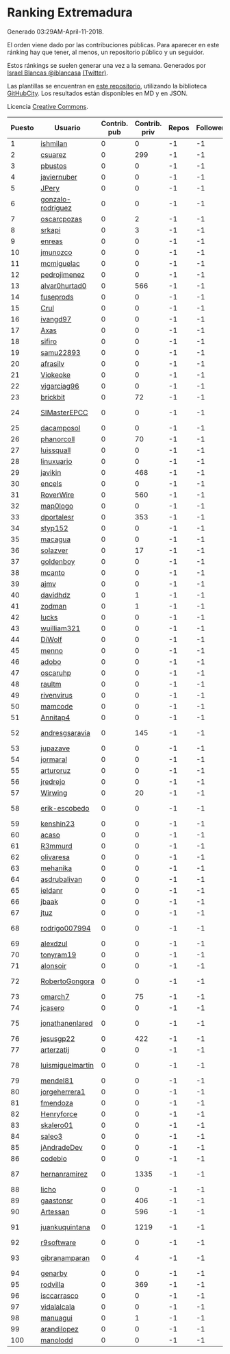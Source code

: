 # Ranking Extremadura

Generado 03:29AM-April-11-2018.

El orden viene dado por las contribuciones públicas. Para aparecer en este ránking hay que tener, al menos, un repositorio público y un seguidor.

Estos ránkings se suelen generar una vez a la semana. Generados por [Israel Blancas @iblancasa](https://github.com/iblancasa/) [(Twitter)](https://twitter.com/iblancasa).

Las plantillas se encuentran en [este repositorio](https://github.com/iblancasa/GH-Spanish-Ranking), utilizando la biblioteca [GitHubCity](https://github.com/iblancasa/GitHubCity). Los resultados están disponibles en MD y en JSON.

Licencia [Creative Commons](https://creativecommons.org/licenses/by/4.0/).

| Puesto   |  Usuario  | Contrib. pub | Contrib. priv |Repos| Followers | Desde |  Avatar  |
|----------|-----------|--------------|---------------|-----|-----------|-------|----------|
|1|[ishmilan](https://github.com/ishmilan)|0|0|-1|-1||![ishmilan]()|
|2|[csuarez](https://github.com/csuarez)|0|299|-1|-1||![csuarez]()|
|3|[pbustos](https://github.com/pbustos)|0|0|-1|-1||![pbustos]()|
|4|[javiernuber](https://github.com/javiernuber)|0|0|-1|-1||![javiernuber]()|
|5|[JPery](https://github.com/JPery)|0|0|-1|-1||![JPery]()|
|6|[gonzalo-rodriguez](https://github.com/gonzalo-rodriguez)|0|0|-1|-1||![gonzalo-rodriguez]()|
|7|[oscarcpozas](https://github.com/oscarcpozas)|0|2|-1|-1||![oscarcpozas]()|
|8|[srkapi](https://github.com/srkapi)|0|3|-1|-1||![srkapi]()|
|9|[enreas](https://github.com/enreas)|0|0|-1|-1||![enreas]()|
|10|[jmunozco](https://github.com/jmunozco)|0|0|-1|-1||![jmunozco]()|
|11|[mcmiguelac](https://github.com/mcmiguelac)|0|0|-1|-1||![mcmiguelac]()|
|12|[pedrojimenez](https://github.com/pedrojimenez)|0|0|-1|-1||![pedrojimenez]()|
|13|[alvar0hurtad0](https://github.com/alvar0hurtad0)|0|566|-1|-1||![alvar0hurtad0]()|
|14|[fuseprods](https://github.com/fuseprods)|0|0|-1|-1||![fuseprods]()|
|15|[Crul](https://github.com/Crul)|0|0|-1|-1||![Crul]()|
|16|[ivangd97](https://github.com/ivangd97)|0|0|-1|-1||![ivangd97]()|
|17|[Axas](https://github.com/Axas)|0|0|-1|-1||![Axas]()|
|18|[sifiro](https://github.com/sifiro)|0|0|-1|-1||![sifiro]()|
|19|[samu22893](https://github.com/samu22893)|0|0|-1|-1||![samu22893]()|
|20|[afrasilv](https://github.com/afrasilv)|0|0|-1|-1||![afrasilv]()|
|21|[Viokeoke](https://github.com/Viokeoke)|0|0|-1|-1||![Viokeoke]()|
|22|[vjgarciag96](https://github.com/vjgarciag96)|0|0|-1|-1||![vjgarciag96]()|
|23|[brickbit](https://github.com/brickbit)|0|72|-1|-1||![brickbit]()|
|24|[SIMasterEPCC](https://github.com/SIMasterEPCC)|0|0|-1|-1||![SIMasterEPCC]()|
|25|[dacamposol](https://github.com/dacamposol)|0|0|-1|-1||![dacamposol]()|
|26|[phanorcoll](https://github.com/phanorcoll)|0|70|-1|-1||![phanorcoll]()|
|27|[luissquall](https://github.com/luissquall)|0|0|-1|-1||![luissquall]()|
|28|[linuxuario](https://github.com/linuxuario)|0|0|-1|-1||![linuxuario]()|
|29|[javikin](https://github.com/javikin)|0|468|-1|-1||![javikin]()|
|30|[encels](https://github.com/encels)|0|0|-1|-1||![encels]()|
|31|[RoverWire](https://github.com/RoverWire)|0|560|-1|-1||![RoverWire]()|
|32|[map0logo](https://github.com/map0logo)|0|0|-1|-1||![map0logo]()|
|33|[dportalesr](https://github.com/dportalesr)|0|353|-1|-1||![dportalesr]()|
|34|[styp152](https://github.com/styp152)|0|0|-1|-1||![styp152]()|
|35|[macagua](https://github.com/macagua)|0|0|-1|-1||![macagua]()|
|36|[solazver](https://github.com/solazver)|0|17|-1|-1||![solazver]()|
|37|[goldenboy](https://github.com/goldenboy)|0|0|-1|-1||![goldenboy]()|
|38|[mcanto](https://github.com/mcanto)|0|0|-1|-1||![mcanto]()|
|39|[ajmv](https://github.com/ajmv)|0|0|-1|-1||![ajmv]()|
|40|[davidhdz](https://github.com/davidhdz)|0|1|-1|-1||![davidhdz]()|
|41|[zodman](https://github.com/zodman)|0|1|-1|-1||![zodman]()|
|42|[lucks](https://github.com/lucks)|0|0|-1|-1||![lucks]()|
|43|[wuilliam321](https://github.com/wuilliam321)|0|0|-1|-1||![wuilliam321]()|
|44|[DiWolf](https://github.com/DiWolf)|0|0|-1|-1||![DiWolf]()|
|45|[menno](https://github.com/menno)|0|0|-1|-1||![menno]()|
|46|[adobo](https://github.com/adobo)|0|0|-1|-1||![adobo]()|
|47|[oscaruhp](https://github.com/oscaruhp)|0|0|-1|-1||![oscaruhp]()|
|48|[raultm](https://github.com/raultm)|0|0|-1|-1||![raultm]()|
|49|[rivenvirus](https://github.com/rivenvirus)|0|0|-1|-1||![rivenvirus]()|
|50|[mamcode](https://github.com/mamcode)|0|0|-1|-1||![mamcode]()|
|51|[Annitap4](https://github.com/Annitap4)|0|0|-1|-1||![Annitap4]()|
|52|[andresgsaravia](https://github.com/andresgsaravia)|0|145|-1|-1||![andresgsaravia]()|
|53|[jupazave](https://github.com/jupazave)|0|0|-1|-1||![jupazave]()|
|54|[jormaral](https://github.com/jormaral)|0|0|-1|-1||![jormaral]()|
|55|[arturoruz](https://github.com/arturoruz)|0|0|-1|-1||![arturoruz]()|
|56|[jredrejo](https://github.com/jredrejo)|0|0|-1|-1||![jredrejo]()|
|57|[Wirwing](https://github.com/Wirwing)|0|20|-1|-1||![Wirwing]()|
|58|[erik-escobedo](https://github.com/erik-escobedo)|0|0|-1|-1||![erik-escobedo]()|
|59|[kenshin23](https://github.com/kenshin23)|0|0|-1|-1||![kenshin23]()|
|60|[acaso](https://github.com/acaso)|0|0|-1|-1||![acaso]()|
|61|[R3mmurd](https://github.com/R3mmurd)|0|0|-1|-1||![R3mmurd]()|
|62|[olivaresa](https://github.com/olivaresa)|0|0|-1|-1||![olivaresa]()|
|63|[mehanika](https://github.com/mehanika)|0|0|-1|-1||![mehanika]()|
|64|[asdrubalivan](https://github.com/asdrubalivan)|0|0|-1|-1||![asdrubalivan]()|
|65|[ieldanr](https://github.com/ieldanr)|0|0|-1|-1||![ieldanr]()|
|66|[jbaak](https://github.com/jbaak)|0|0|-1|-1||![jbaak]()|
|67|[jtuz](https://github.com/jtuz)|0|0|-1|-1||![jtuz]()|
|68|[rodrigo007994](https://github.com/rodrigo007994)|0|0|-1|-1||![rodrigo007994]()|
|69|[alexdzul](https://github.com/alexdzul)|0|0|-1|-1||![alexdzul]()|
|70|[tonyram19](https://github.com/tonyram19)|0|0|-1|-1||![tonyram19]()|
|71|[alonsoir](https://github.com/alonsoir)|0|0|-1|-1||![alonsoir]()|
|72|[RobertoGongora](https://github.com/RobertoGongora)|0|0|-1|-1||![RobertoGongora]()|
|73|[omarch7](https://github.com/omarch7)|0|75|-1|-1||![omarch7]()|
|74|[jcasero](https://github.com/jcasero)|0|0|-1|-1||![jcasero]()|
|75|[jonathanenlared](https://github.com/jonathanenlared)|0|0|-1|-1||![jonathanenlared]()|
|76|[jesusgp22](https://github.com/jesusgp22)|0|422|-1|-1||![jesusgp22]()|
|77|[arterzatij](https://github.com/arterzatij)|0|0|-1|-1||![arterzatij]()|
|78|[luismiguelmartin](https://github.com/luismiguelmartin)|0|0|-1|-1||![luismiguelmartin]()|
|79|[mendel81](https://github.com/mendel81)|0|0|-1|-1||![mendel81]()|
|80|[jorgeherrera1](https://github.com/jorgeherrera1)|0|0|-1|-1||![jorgeherrera1]()|
|81|[fmendoza](https://github.com/fmendoza)|0|0|-1|-1||![fmendoza]()|
|82|[Henryforce](https://github.com/Henryforce)|0|0|-1|-1||![Henryforce]()|
|83|[skalero01](https://github.com/skalero01)|0|0|-1|-1||![skalero01]()|
|84|[saleo3](https://github.com/saleo3)|0|0|-1|-1||![saleo3]()|
|85|[jAndradeDev](https://github.com/jAndradeDev)|0|0|-1|-1||![jAndradeDev]()|
|86|[codebio](https://github.com/codebio)|0|0|-1|-1||![codebio]()|
|87|[hernanramirez](https://github.com/hernanramirez)|0|1335|-1|-1||![hernanramirez]()|
|88|[licho](https://github.com/licho)|0|0|-1|-1||![licho]()|
|89|[gaastonsr](https://github.com/gaastonsr)|0|406|-1|-1||![gaastonsr]()|
|90|[Artessan](https://github.com/Artessan)|0|596|-1|-1||![Artessan]()|
|91|[juankuquintana](https://github.com/juankuquintana)|0|1219|-1|-1||![juankuquintana]()|
|92|[r9software](https://github.com/r9software)|0|0|-1|-1||![r9software]()|
|93|[gibranamparan](https://github.com/gibranamparan)|0|4|-1|-1||![gibranamparan]()|
|94|[genarby](https://github.com/genarby)|0|0|-1|-1||![genarby]()|
|95|[rodvilla](https://github.com/rodvilla)|0|369|-1|-1||![rodvilla]()|
|96|[isccarrasco](https://github.com/isccarrasco)|0|0|-1|-1||![isccarrasco]()|
|97|[vidalalcala](https://github.com/vidalalcala)|0|0|-1|-1||![vidalalcala]()|
|98|[manuagui](https://github.com/manuagui)|0|1|-1|-1||![manuagui]()|
|99|[arandilopez](https://github.com/arandilopez)|0|0|-1|-1||![arandilopez]()|
|100|[manolodd](https://github.com/manolodd)|0|0|-1|-1||![manolodd]()|
